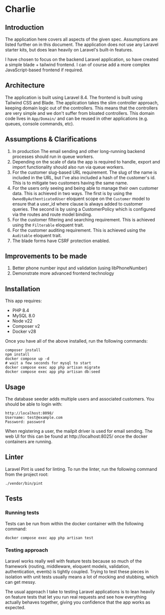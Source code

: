 # Charlie

## Introduction

The application here covers all aspects of the given spec. Assumptions are listed further on in this document. The
application does not use any Laravel starter kits, but does lean heavily on Laravel's built-in features.

I have chosen to focus on the backend Laravel application, so have created a simple blade + tailwind frontend. I can of
course add a more complex JavaScript-based frontend if required.

## Architecture

The application is built using Laravel 8.4. The frontend is built using Tailwind CSS and Blade. The application takes the
slim controller approach, keeping domain logic out of the controllers. This means that the controllers are very simple and 
we don't suffer from bloated controllers. This domain code lives in `App/Domain/` and can be reused in other applications 
(e.g. queues, console commands, etc).

## Assumptions & Clarifications

1. In production The email sending and other long-running backend processes should run in queue workers.
2. Depending on the scale of data the app is required to handle, export and import functionality should also run via queue workers.
3. For the customer slug-based URL requirement. The slug of the name is included in the URL, but I've also included a hash of the customer's id. This is to mitigate two customers having the same name.
4. For the users only seeing and being able to manage their own customer data. This is achieved in two ways. The first is by using the `OwnedByAuthenticatedUser` eloquent scope on the `Customer` model to ensure that a user_id where clause is always added to customer queries. The second is by using a CustomerPolicy which is configured via the routes and route model binding.
5. For the customer filtering and searching requirement. This is achieved using the `Filterable` eloquent trait.
6. For the customer auditing requirement. This is achieved using the `Auditable` eloquent trait.
7. The blade forms have CSRF protection enabled.

## Improvements to be made

1. Better phone number input and validation (using libPhoneNumber)
2. Demonstrate more advanced frontend technology

## Installation

This app requires:

- PHP 8.4
- MySQL 8.0
- Node v22
- Composer v2
- Docker v28

Once you have all of the above installed, run the following commands:

```
composer install
npm install
docker compose up -d
# wait a few seconds for mysql to start
docker compose exec app php artisan migrate
docker compose exec app php artisan db:seed
```

## Usage

The database seeder adds multiple users and associated customers. You should be able to login with:

```
http://localhost:8098/
Username: test@example.com
Password: password
```

When registering a user, the mailpit driver is used for email sending. The web UI for this can be found at 
http://localhost:8025/ once the docker containers are running.

## Linter

Laravel Pint is used for linting. To run the linter, run the following command from the project root:

```
./vendor/bin/pint
```

## Tests

### Running tests
Tests can be run from within the docker container with the following command:

```
docker compose exec app php artisan test
```

### Testing approach

Laravel works really well with feature tests because so much of the framework (routing, middleware, eloquent models, 
validation, authentication, events) is tightly coupled. Trying to test these pieces in isolation with unit tests usually 
means a lot of mocking and stubbing, which can get messy. 

The usual approach I take to testing Laravel applications is to lean heavily on feature tests that let you run real 
requests and see how everything actually behaves together, giving you confidence that the app works as expected.
